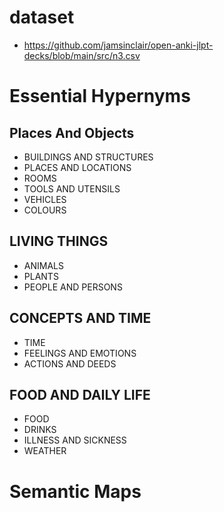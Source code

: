 # dataset
- https://github.com/jamsinclair/open-anki-jlpt-decks/blob/main/src/n3.csv

# Essential Hypernyms

## Places And Objects
- BUILDINGS AND STRUCTURES
- PLACES AND LOCATIONS
- ROOMS
- TOOLS AND UTENSILS
- VEHICLES
- COLOURS

## LIVING THINGS
- ANIMALS
- PLANTS
- PEOPLE AND PERSONS

## CONCEPTS AND TIME
- TIME
- FEELINGS AND EMOTIONS
- ACTIONS AND DEEDS

## FOOD AND DAILY LIFE
- FOOD
- DRINKS
- ILLNESS AND SICKNESS
- WEATHER

# Semantic Maps